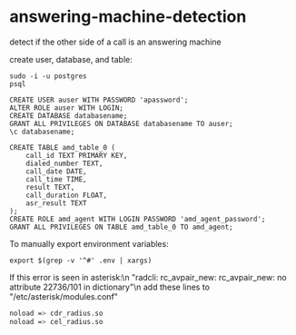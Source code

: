 # answering-machine-detection
detect if the other side of a call is an answering machine


create user, database, and table:

```
sudo -i -u postgres
psql

CREATE USER auser WITH PASSWORD 'apassword';
ALTER ROLE auser WITH LOGIN;
CREATE DATABASE databasename;
GRANT ALL PRIVILEGES ON DATABASE databasename TO auser;
\c databasename;

CREATE TABLE amd_table_0 (
    call_id TEXT PRIMARY KEY,
    dialed_number TEXT,
    call_date DATE,
    call_time TIME,
    result TEXT,
    call_duration FLOAT,
    asr_result TEXT
);
CREATE ROLE amd_agent WITH LOGIN PASSWORD 'amd_agent_password';
GRANT ALL PRIVILEGES ON TABLE amd_table_0 TO amd_agent;
```


To manually export environment variables:

```
export $(grep -v '^#' .env | xargs)
```

If this error is seen in asterisk:\n
"radcli: rc_avpair_new: rc_avpair_new: no attribute 22736/101 in dictionary"\n
add these lines to "/etc/asterisk/modules.conf"
```bash
noload => cdr_radius.so
noload => cel_radius.so
```

